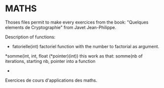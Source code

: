 MATHS
=====
Thoses files permit to make every exercices from the book: "Quelques elements de Cryptographie" from Javet Jean-Philippe. 

Description of functions:

* fatorielle(int)
	factoriel function with the number to factorial as argument.

*somme(int, int, float (*pointer)(int))
	this work as that: somme(nb of iterations, starting nb, pointer into a function

*
Exercices de cours d'applications des maths.
